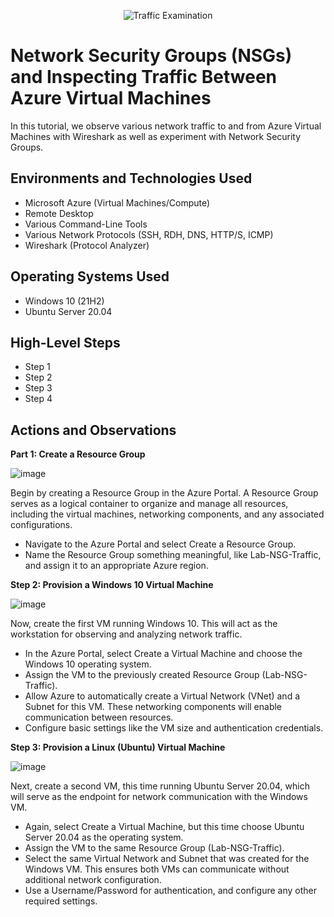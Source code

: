<p align="center">
<img src="https://i.imgur.com/Ua7udoS.png" alt="Traffic Examination"/>
</p>

<h1>Network Security Groups (NSGs) and Inspecting Traffic Between Azure Virtual Machines</h1>
In this tutorial, we observe various network traffic to and from Azure Virtual Machines with Wireshark as well as experiment with Network Security Groups. <br />

<h2>Environments and Technologies Used</h2>

- Microsoft Azure (Virtual Machines/Compute)
- Remote Desktop
- Various Command-Line Tools
- Various Network Protocols (SSH, RDH, DNS, HTTP/S, ICMP)
- Wireshark (Protocol Analyzer)

<h2>Operating Systems Used </h2>

- Windows 10 (21H2)
- Ubuntu Server 20.04

<h2>High-Level Steps</h2>

- Step 1
- Step 2
- Step 3
- Step 4

<h2>Actions and Observations</h2>

<b><p>Part 1: Create a Resource Group</p></b>

![image](https://github.com/user-attachments/assets/8746ede1-920f-4fd7-98e4-b73b833da12e)

<p>
Begin by creating a Resource Group in the Azure Portal. A Resource Group serves as a logical container to organize and manage all resources, including the virtual machines, networking components, and any associated configurations.
</p>

- Navigate to the Azure Portal and select Create a Resource Group.
- Name the Resource Group something meaningful, like Lab-NSG-Traffic, and assign it to an appropriate Azure region.

<b><p>Step 2: Provision a Windows 10 Virtual Machine</b></p>

![image](https://github.com/user-attachments/assets/6266eac8-ca08-466d-bf0c-fd731c79daf2)

<p>
Now, create the first VM running Windows 10. This will act as the workstation for observing and analyzing network traffic.
</p>

- In the Azure Portal, select Create a Virtual Machine and choose the Windows 10 operating system.
- Assign the VM to the previously created Resource Group (Lab-NSG-Traffic).
- Allow Azure to automatically create a Virtual Network (VNet) and a Subnet for this VM. These networking components will enable communication between resources.
- Configure basic settings like the VM size and authentication credentials.


<b><p>Step 3: Provision a Linux (Ubuntu) Virtual Machine</p></b>

![image](https://github.com/user-attachments/assets/28bc3c5f-8a82-4486-800d-64b74a8fa125)

<p>
Next, create a second VM, this time running Ubuntu Server 20.04, which will serve as the endpoint for network communication with the Windows VM.
</p>

- Again, select Create a Virtual Machine, but this time choose Ubuntu Server 20.04 as the operating system.
- Assign the VM to the same Resource Group (Lab-NSG-Traffic).
- Select the same Virtual Network and Subnet that was created for the Windows VM. This ensures both VMs can communicate without additional network configuration.
- Use a Username/Password for authentication, and configure any other required settings.


